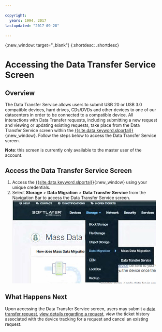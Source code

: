 ```yaml
---

copyright:
  years: 1994, 2017
lastupdated: "2017-09-28"

---
```

{:new_window: target="_blank"}
{:shortdesc: .shortdesc}

# Accessing the Data Transfer Service Screen
## Overview

The Data Transfer Service allows users to submit USB 20 or USB 3.0 compatible devices, hard drives, CDs/DVDs and other devices to one of our datacenters in order to be connected to a compatible device. All interactions with Data Transfer requests, including submitting a new request and viewing or updating existing requests, take place from the Data Transfer Service screen within the [{{site.data.keyword.slportal}}](https://control.softlayer.com/){:new_window}. Follow the steps below to access the Data Transfer Service screen.

**Note**: this screen is currently only available to the master user of the account.

## Access the Data Transfer Service Screen

1. Access the [{{site.data.keyword.slportal}}](https://control.softlayer.com/){:new_window} using your unique credentials.
2. Select **Storage** > **Data Migration** > **Data Transfer Service** from the Navigation Bar to access the Data Transfer Service screen. <br/>
![Data Transfer Service option in Customer Portal Menu](/images/DTSinControlMenu.PNG)


## What Happens Next

Upon accessing the Data Transfer Service screen, users may submit a [data transfer request](submit-data-transfer-request.html), [view details regarding a request](access-shipments-screen.html), view the ticket history associated with the device tracking for a request and cancel an existing request.
